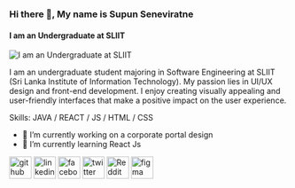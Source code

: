 ### Hi there 👋, My name is Supun Seneviratne
#### I am an Undergraduate at SLIIT 
![I am an Undergraduate at SLIIT ](https://storyset.com/illustration/ui-ux-differences/bro#0A9396FF&hide=&hide=complete)

I am an undergraduate student majoring in Software Engineering at SLIIT (Sri Lanka Institute of Information Technology). My passion lies in UI/UX design and front-end development. I enjoy creating visually appealing and user-friendly interfaces that make a positive impact on the user experience.


Skills: JAVA / REACT / JS / HTML / CSS

- 🔭 I’m currently working on a corporate portal design 
- 🌱 I’m currently learning React Js 


[<img src='https://cdn.jsdelivr.net/npm/simple-icons@3.0.1/icons/github.svg' alt='github' height='40'>](https://github.com/https://github.com/Zive2001)  [<img src='https://cdn.jsdelivr.net/npm/simple-icons@3.0.1/icons/linkedin.svg' alt='linkedin' height='40'>](https://www.linkedin.com/in/https://www.linkedin.com/in/supun-seneviratne-a9331125b//)  [<img src='https://cdn.jsdelivr.net/npm/simple-icons@3.0.1/icons/facebook.svg' alt='facebook' height='40'>](https://www.facebook.com/https://web.facebook.com/supuntharinda.seneviratne)  [<img src='https://cdn.jsdelivr.net/npm/simple-icons@3.0.1/icons/twitter.svg' alt='twitter' height='40'>](https://twitter.com/https://twitter.com/Zive_NA)  [<img src='https://cdn.jsdelivr.net/npm/simple-icons@3.0.1/icons/reddit.svg' alt='Reddit' height='40'>](https://www.reddit.com/user/https://www.reddit.com/user/Lynx_NA)  [<img src='https://cdn.jsdelivr.net/npm/simple-icons@3.0.1/icons/figma.svg' alt='figma' height='40'>](https://www.figma.com/@Zive)  

